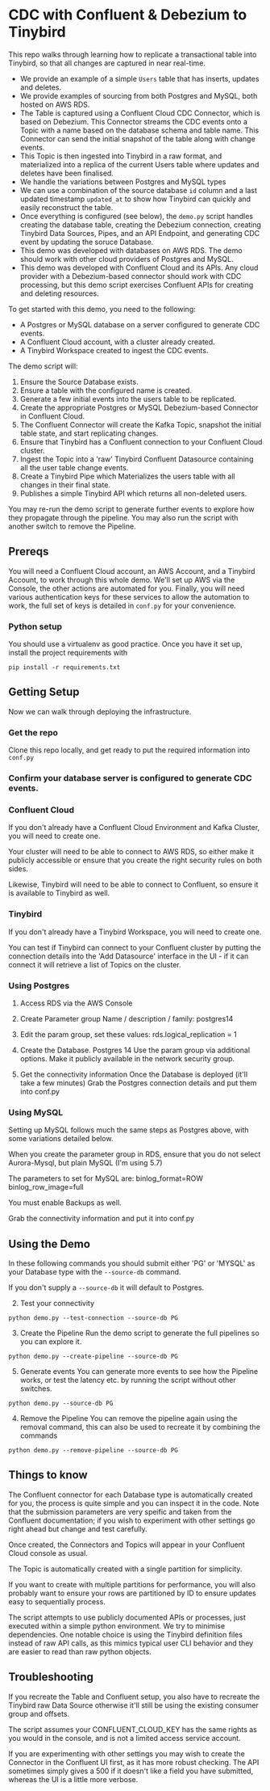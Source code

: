 # CDC with Confluent & Debezium to Tinybird

This repo walks through learning how to replicate a transactional table into Tinybird, so that all changes are captured in near real-time.

* We provide an example of a simple `Users` table that has inserts, updates and deletes.
* We provide examples of sourcing from both Postgres and MySQL, both hosted on AWS RDS.
* The Table is captured using a Confluent Cloud CDC Connector, which is based on Debezium. This Connector streams the CDC events onto a Topic with a name based on the database schema and table name. This Connector can send the initial snapshot of the table along with change events.
* This Topic is then ingested into Tinybird in a raw format, and materialized into a replica of the current Users table where updates and deletes have been finalised.
* We handle the variations between Postgres and MySQL types
* We can use a combination of the source database ``id`` column and a last updated timestamp ``updated_at`` to show how Tinybird can quickly and easily reconstruct the table.
* Once everything is configured (see below), the `demo.py` script handles creating the database table, creating the Debezium connection, creating Tinybird Data Sources, Pipes, and an API Endpoint, and generating CDC event by updating the soruce Database.
* This demo was developed with databases on AWS RDS. The demo should work with other cloud providers of Postgres and MySQL.
* This demo was developed with Confluent Cloud and its APIs.  Any cloud provider with a Debezium-based connector should work with CDC processing, but this demo script exercises Confluent APIs for creating and deleting resources. 

To get started with this demo, you need to the following:
* A Postgres or MySQL database on a server configured to generate CDC events.
* A Confluent Cloud account, with a cluster already created.
* A Tinybird Workspace created to ingest the CDC events. 

The demo script will:

1. Ensure the Source Database exists.
2. Ensure a table with the configured name is created. 
3. Generate a few initial events into the users table to be replicated.
4. Create the appropriate Postgres or MySQL Debezium-based Connector in Confluent Cloud.
5. The Confluent Connector will create the Kafka Topic, snapshot the initial table state, and start replicating changes.
6. Ensure that Tinybird has a Confluent connection to your Confluent Cloud cluster.
7. Ingest the Topic into a 'raw' Tinybird Confluent Datasource containing all the user table change events.
8. Create a Tinybird Pipe which Materializes the users table with all changes in their final state.
9. Publishes a simple Tinybird API which returns all non-deleted users.

You may re-run the demo script to generate further events to explore how they propagate through the pipeline.
You may also run the script with another switch to remove the Pipeline.

## Prereqs

You will need a Confluent Cloud account, an AWS Account, and a Tinybird Account, to work through this whole demo.
We'll set up AWS via the Console, the other actions are automated for you.
Finally, you will need various authentication keys for these services to allow the automation to work, the full set of keys is detailed in ``conf.py`` for your convenience.

### Python setup
You should use a virtualenv as good practice.
Once you have it set up, install the project requirements with 

```
pip install -r requirements.txt
```

## Getting Setup

Now we can walk through deploying the infrastructure.

### Get the repo

Clone this repo locally, and get ready to put the required information into ``conf.py``

### Confirm your database server is configured to generate CDC events. 

### Confluent Cloud
If you don't already have a Confluent Cloud Environment and Kafka Cluster, you will need to create one.

Your cluster will need to be able to connect to AWS RDS, so either make it publicly accessible or ensure that you create the right security rules on both sides.

Likewise, Tinybird will need to be able to connect to Confluent, so ensure it is available to Tinybird as well.

### Tinybird
If you don't already have a Tinybird Workspace, you will need to create one.

You can test if Tinybird can connect to your Confluent cluster by putting the connection details into the 'Add Datasource' interface in the UI - if it can connect it will retrieve a list of Topics on the cluster.

### Using Postgres

1. Access RDS via the AWS Console
2. Create Parameter group
Name / description / family: postgres14

3. Edit the param group, set these values:
rds.logical_replication = 1

4. Create the Database.
Postgres 14
Use the param group via additional options.
Make it publicly available in the network security group.

5. Get the connectivity information
Once the Database is deployed (it'll take a few minutes)
Grab the Postgres connection details and put them into conf.py

### Using MySQL

Setting up MySQL follows much the same steps as Postgres above, with some variations detailed below.

When you create the parameter group in RDS, ensure that you do not select Aurora-Mysql, but plain MySQL (I'm using 5.7)

The parameters to set for MySQL are:
binlog_format=ROW
binlog_row_image=full

You must enable Backups as well.

Grab the connectivity information and put it into conf.py

## Using the Demo

In these following commands you should submit either 'PG' or 'MYSQL' as your Database type with the ``--source-db`` command. 

If you don't supply a ``--source-db`` it will default to Postgres.

2. Test your connectivity
```
python demo.py --test-connection --source-db PG
```

3. Create the Pipeline
Run the demo script to generate the full pipelines so you can explore it.
```
python demo.py --create-pipeline --source-db PG
```

5. Generate events
You can generate more events to see how the Pipeline works, or test the latency etc. by running the script without other switches.
```
python demo.py --source-db PG
```

4. Remove the Pipeline
You can remove the pipeline again using the removal command, this can also be used to recreate it by combining the commands
```
python demo.py --remove-pipeline --source-db PG
```

## Things to know

The Confluent connector for each Database type is automatically created for you, the process is quite simple and you can inspect it in the code. Note that the submission parameters are very speific and taken from the Confluent documentation; if you wish to experiment with other settings go right ahead but change and test carefully.

Once created, the Connectors and Topics will appear in your Confluent Cloud console as usual.

The Topic is automatically created with a single partition for simplicity.

If you want to create with multiple partitions for performance, you will also probably want to ensure your rows are partitioned by ID to ensure updates easy to sequentially process.

The script attempts to use publicly documented APIs or processes, just executed within a simple python environment. We try to minimise dependencies.
One notable choice is using the Tinybird definition files instead of raw API calls, as this mimics typical user CLI behavior and they are easier to read than raw python objects.

## Troubleshooting

If you recreate the Table and Confluent setup, you also have to recreate the Tinybird raw Data Source otherwise it'll still be using the existing consumer group and offsets.

The script assumes your CONFLUENT_CLOUD_KEY has the same rights as you would in the console, and is not a limited access service account.

If you are experimenting with other settings you may wish to create the Connector in the Confluent UI first, as it has more robust checking. The API sometimes simply gives a 500 if it doesn't like a field you have submitted, whereas the UI is a little more verbose.

